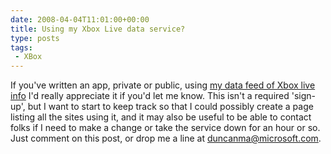 ```yaml
---
date: 2008-04-04T11:01:00+00:00
title: Using my Xbox Live data service?
type: posts
tags:
 - XBox
---
```

If you've written an app, private or public, using [my data feed of Xbox live info](http://duncanmackenzie.net/blog/put-up-a-rest-api-for-xbox-gamertag-data/default.aspx) I'd really appreciate it if you'd let me know. This isn't a required 'sign-up', but I want to start to keep track so that I could possibly create a page listing all the sites using it, and it may also be useful to be able to contact folks if I need to make a change or take the service down for an hour or so. Just comment on this post, or drop me a line at <duncanma@microsoft.com>.
